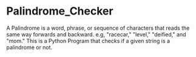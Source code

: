 # Palindrome_Checker
A Palindrome is a word, phrase, or sequence of characters that reads the same way forwards and backward. e.g, "racecar," "level," "deified," and "mom." This is a Python Program that checks if a given string is a palindrome or not.
